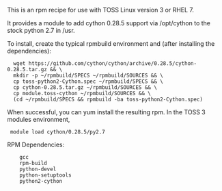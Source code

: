 This is an rpm recipe for use with TOSS Linux version 3 or RHEL 7.

It provides a module to add cython 0.28.5
support via /opt/cython to the stock python 2.7 in /usr.

To install, create the typical rpmbuild environment and (after installing the dependencies):
```
  wget https://github.com/cython/cython/archive/0.28.5/cython-0.28.5.tar.gz && \
  mkdir -p ~/rpmbuild/SPECS ~/rpmbuild/SOURCES && \
  cp toss-python2-Cython.spec ~/rpmbuild/SPECS && \
  cp cython-0.28.5.tar.gz ~/rpmbuild/SOURCES && \
  cp module.toss-cython ~/rpmbuild/SOURCES && \
  (cd ~/rpmbuild/SPECS && rpmbuild -ba toss-python2-Cython.spec)
```
When successful, you can yum install the resulting rpm.
In the TOSS 3 modules environment, 
```
 module load cython/0.28.5/py2.7
```

RPM Dependencies:
```
	gcc
	rpm-build
	python-devel
	python-setuptools
	python2-cython
```
